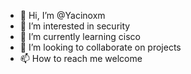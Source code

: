 - 👋 Hi, I’m @Yacinoxm
- 👀 I’m interested in security
- 🌱 I’m currently learning cisco
- 💞️ I’m looking to collaborate on projects
- 📫 How to reach me welcome

<!---
Yacinoxm/Yacinoxm is a ✨ special ✨ repository because its `README.md` (this file) appears on your GitHub profile.
You can click the Preview link to take a look at your changes.
--->
